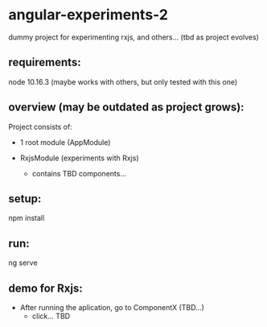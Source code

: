 # angular-experiments-2
dummy project for experimenting rxjs, and others... (tbd as project evolves)

## requirements:
node 10.16.3 (maybe works with others, but only tested with this one)

## overview (may be outdated as project grows):
Project consists of:
 - 1 root module (AppModule) 
    
 - RxjsModule (experiments with Rxjs)
    - contains TBD components...
    


## setup:
npm install

## run:
ng serve

## demo for Rxjs:
- After running the aplication, go to ComponentX (TBD...)
    - click... TBD